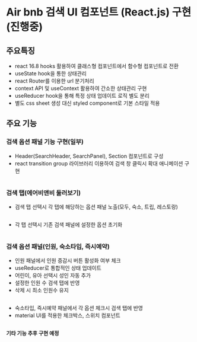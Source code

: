 # Air bnb 검색 UI 컴포넌트 (React.js) 구현 (진행중)

## 주요특징

- react 16.8 hooks 활용하여 클래스형 컴포넌트에서 함수형 컴포넌트로 전환
- useState hook을 통한 상태관리
- react Router를 이용한 url 분기처리
- context API 및 useContext 활용하여 간소한 상태관리 구현
- useReducer hook을 통해 특정 상태 업데이트 로직 별도 분리
- 별도 css sheet 생성 대신 styled component로 기본 스타일 적용

## 주요 기능

### 검색 옵션 패널 기능 구현(일부)

- Header(SearchHeader, SearchPanel), Section 컴포넌트로 구성
- react transition group 라이브러리 이용하여 검색 창 클릭시 확대 애니메이션 구현

<img src="https://user-images.githubusercontent.com/38235501/57766564-87b76200-7742-11e9-80a3-084d4c02fbb3.gif" alt="">

### 검색 탭(에어비앤비 둘러보기)

- 검색 탭 선택시 각 탭에 해당하는 옵션 패널 노출(모두, 숙소, 트립, 레스토랑)

<img src="https://user-images.githubusercontent.com/38235501/57766572-8a19bc00-7742-11e9-8e17-395021912a68.gif" alt="">

- 각 탭 선택시 기존 검색 패널에 설정한 옵션 초기화

<img src="https://user-images.githubusercontent.com/38235501/57766571-8a19bc00-7742-11e9-967b-2cb0e0d10ec5.gif" alt="">

### 검색 옵션 패널(인원, 숙소타입, 즉시예약)

- 인원 패널에서 인원 증감시 버튼 활성화 여부 체크
- useReducer로 통합적인 상태 업데이트
- 어린이, 유아 선택시 성인 자동 추가
- 설정한 인원 수 검색 탭에 반영
- 삭제 시 최소 인원수 유지

<img src="https://user-images.githubusercontent.com/38235501/57766565-884ff880-7742-11e9-8d1a-216bf1da687d.gif" alt="">

- 숙소타입, 즉시예약 패널에서 각 옵션 체크시 검색 탭에 반영
- material UI를 적용한 체크박스, 스위치 컴포넌트

<img src="https://user-images.githubusercontent.com/38235501/57766566-88e88f00-7742-11e9-82d8-f1e134307d9e.gif" alt="">

**기타 기능 추후 구현 예정**
